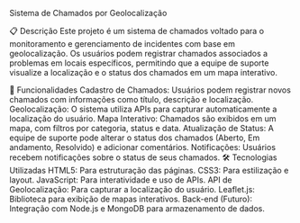 Sistema de Chamados por Geolocalização

📋 Descrição
Este projeto é um sistema de chamados voltado para o monitoramento e gerenciamento de incidentes com base em geolocalização. Os usuários podem registrar chamados associados a problemas em locais específicos, permitindo que a equipe de suporte visualize a localização e o status dos chamados em um mapa interativo.

🔑 Funcionalidades
Cadastro de Chamados: Usuários podem registrar novos chamados com informações como título, descrição e localização.
Geolocalização: O sistema utiliza APIs para capturar automaticamente a localização do usuário.
Mapa Interativo: Chamados são exibidos em um mapa, com filtros por categoria, status e data.
Atualização de Status: A equipe de suporte pode alterar o status dos chamados (Aberto, Em andamento, Resolvido) e adicionar comentários.
Notificações: Usuários recebem notificações sobre o status de seus chamados.
🛠️ Tecnologias Utilizadas
HTML5: Para estruturação das páginas.
CSS3: Para estilização e layout.
JavaScript: Para interatividade e uso de APIs.
API de Geolocalização: Para capturar a localização do usuário.
Leaflet.js: Biblioteca para exibição de mapas interativos.
Back-end (Futuro): Integração com Node.js e MongoDB para armazenamento de dados.
